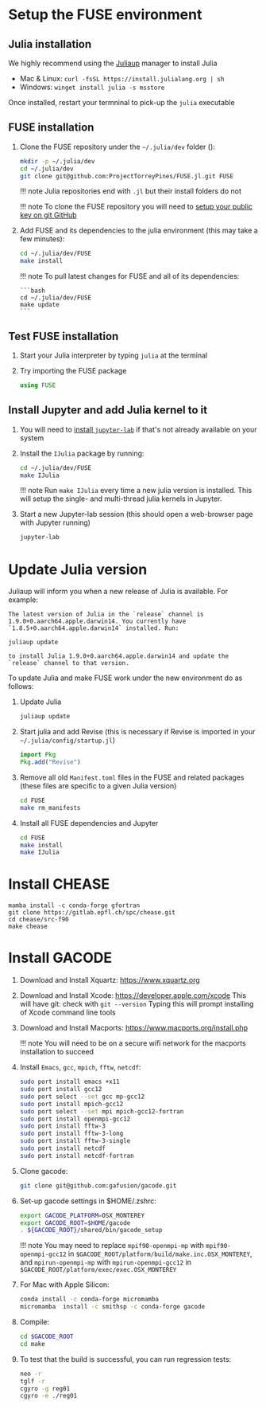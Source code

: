 # Setup the FUSE environment

## Julia installation
We highly recommend using the [Juliaup](https://github.com/JuliaLang/juliaup) manager to install Julia
* Mac & Linux: `curl -fsSL https://install.julialang.org | sh`
* Windows: `winget install julia -s msstore`

Once installed, restart your termninal to pick-up the `julia` executable

## FUSE installation
1. Clone the FUSE repository under the `~/.julia/dev` folder ():

   ```bash
   mkdir -p ~/.julia/dev
   cd ~/.julia/dev
   git clone git@github.com:ProjectTorreyPines/FUSE.jl.git FUSE
   ```

   !!! note
       Julia repositories end with `.jl` but their install folders do not

   !!! note
       To clone the FUSE repository you will need to [setup your public key on git GitHub](https://docs.github.com/en/authentication/connecting-to-github-with-ssh/adding-a-new-ssh-key-to-your-github-account)

1. Add FUSE and its dependencies to the julia environment (this may take a few minutes):

   ```bash
   cd ~/.julia/dev/FUSE
   make install
   ```

   !!! note
       To pull latest changes for FUSE and all of its dependencies:

       ```bash
       cd ~/.julia/dev/FUSE
       make update
       ```

## Test FUSE installation
1. Start your Julia interpreter by typing `julia` at the terminal

1. Try importing the FUSE package

   ```julia
   using FUSE
   ```

## Install Jupyter and add Julia kernel to it
1. You will need to [install `jupyter-lab`](https://jupyterlab.readthedocs.io/en/stable/getting_started/installation.html) if that's not already available on your system 

1. Install the `IJulia` package by running:

   ```bash
   cd ~/.julia/dev/FUSE
   make IJulia
   ```

   !!! note
       Run `make IJulia` every time a new julia version is installed.
       This will setup the single- and multi-thread julia kernels in Jupyter.

1. Start a new Jupyter-lab session (this should open a web-browser page with Jupyter running)

   ```bash
   jupyter-lab
   ```

# Update Julia version
Juliaup will inform you when a new release of Julia is available. For example:

```
The latest version of Julia in the `release` channel is 1.9.0+0.aarch64.apple.darwin14. You currently have `1.8.5+0.aarch64.apple.darwin14` installed. Run:

juliaup update

to install Julia 1.9.0+0.aarch64.apple.darwin14 and update the `release` channel to that version.
```

To update Julia and make FUSE work under the new environment do as follows:

1. Update Julia
   ```bash
   juliaup update
   ```

1. Start julia and add Revise (this is necessary if Revise is imported in your `~/.julia/config/startup.jl`)
   ```julia
   import Pkg
   Pkg.add("Revise")
   ```

1. Remove all old `Manifest.toml` files in the FUSE and related packages (these files are specific to a given Julia version)
   ```bash
   cd FUSE
   make rm_manifests
   ```

1. Install all FUSE dependencies and Jupyter
   ```bash
   cd FUSE
   make install
   make IJulia
   ```

# Install CHEASE
```
mamba install -c conda-forge gfortran
git clone https://gitlab.epfl.ch/spc/chease.git
cd chease/src-f90
make chease
```

# Install GACODE
1. Download and Install Xquartz: https://www.xquartz.org

1. Download and Install Xcode: https://developer.apple.com/xcode
   This will have git: check with `git --version`
   Typing this will prompt installing of Xcode command line tools

1. Download and Install Macports: https://www.macports.org/install.php

   !!! note
       You will need to be on a secure wifi network for the macports installation to succeed

1. Install `Emacs`, `gcc`, `mpich`, `fftw`, `netcdf`:
   ```bash
   sudo port install emacs +x11
   sudo port install gcc12
   sudo port select --set gcc mp-gcc12
   sudo port install mpich-gcc12
   sudo port select --set mpi mpich-gcc12-fortran
   sudo port install openmpi-gcc12
   sudo port install fftw-3
   sudo port install fftw-3-long
   sudo port install fftw-3-single
   sudo port install netcdf
   sudo port install netcdf-fortran
   ```

1. Clone gacode:
   ```bash
   git clone git@github.com:gafusion/gacode.git
   ```

1. Set-up gacode settings in $HOME/.zshrc:
   ```bash
   export GACODE_PLATFORM=OSX_MONTEREY
   export GACODE_ROOT=$HOME/gacode
   . ${GACODE_ROOT}/shared/bin/gacode_setup
   ```

   !!! note
       You may need to replace `mpif90-openmpi-mp` with `mpif90-openmpi-gcc12` in `$GACODE_ROOT/platform/build/make.inc.OSX_MONTEREY`, and `mpirun-openmpi-mp` with `mpirun-openmpi-gcc12` in `$GACODE_ROOT/platform/exec/exec.OSX_MONTEREY`

1. For Mac with Apple Silicon:
   ```bash
   conda install -c conda-forge micromamba
   micromamba  install -c smithsp -c conda-forge gacode
   ```

1. Compile:
   ```bash
   cd $GACODE_ROOT
   cd make
   ```

1. To test that the build is successful, you can run regression tests:
   ```bash
   neo -r
   tglf -r
   cgyro -g reg01
   cgyro -e ./reg01
   ```
